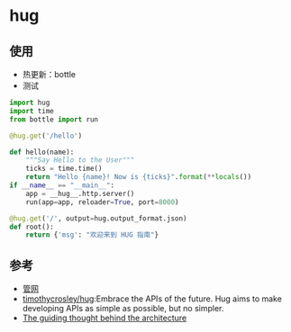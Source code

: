 # hug

## 使用

* 热更新：bottle
* 测试

```python
import hug
import time
from bottle import run

@hug.get('/hello')

def hello(name):
    """Say Hello to the User"""
    ticks = time.time()
    return "Hello {name}! Now is {ticks}".format(**locals())
if __name__ == "__main__":
    app = __hug__.http.server()
    run(app=app, reloader=True, port=8000)

@hug.get('/', output=hug.output_format.json)
def root():
    return {'msg': "欢迎来到 HUG 指南"}
```

## 参考

* [管网](http://www.hug.rest/)
* [timothycrosley/hug](https://github.com/timothycrosley/hug):Embrace the APIs of the future. Hug aims to make developing APIs as simple as possible, but no simpler.
* [The guiding thought behind the architecture](http://www.hug.rest/website/learn/)